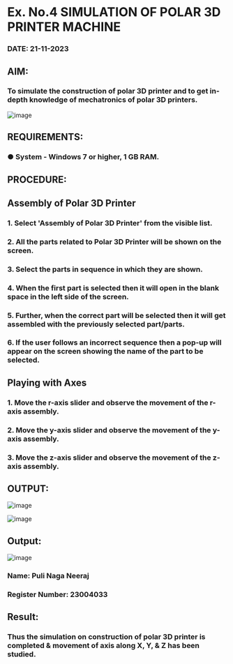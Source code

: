 # Ex. No.4 SIMULATION OF POLAR 3D PRINTER MACHINE

### DATE: 21-11-2023

## AIM:
### To simulate the construction of polar 3D printer and to get in-depth knowledge of mechatronics of polar 3D printers.

![image](https://github.com/Sellakumar1987/Ex.-No.-4---SIMULATION-OF-POLAR-3D-PRINTER-MACHINE/assets/113594316/b551f195-9877-49a2-99bb-a9efcfb3381a)

## REQUIREMENTS:
### ●	System - Windows 7 or higher, 1 GB RAM.

## PROCEDURE:

## Assembly of Polar 3D Printer
### 1.	Select 'Assembly of Polar 3D Printer' from the visible list.
### 2.	All the parts related to Polar 3D Printer will be shown on the screen.
### 3.	Select the parts in sequence in which they are shown.
### 4.	When the first part is selected then it will open in the blank space in the left side of the screen.
### 5.	Further, when the correct part will be selected then it will get assembled with the previously selected part/parts.
### 6.	If the user follows an incorrect sequence then a pop-up will appear on the screen showing the name of the part to be selected.

## Playing with Axes
### 1.	Move the r-axis slider and observe the movement of the r-axis assembly.
### 2.	Move the y-axis slider and observe the movement of the y-axis assembly.
### 3.	Move the z-axis slider and observe the movement of the z-axis assembly.

## OUTPUT:

![image](https://github.com/PuliNagaNeeraj/Ex.-No.-4---SIMULATION-OF-POLAR-3D-PRINTER-MACHINE/assets/138849173/3aef3fa6-abd6-4ebc-b17e-cc247438d734)

![image](https://github.com/PuliNagaNeeraj/Ex.-No.-4---SIMULATION-OF-POLAR-3D-PRINTER-MACHINE/assets/138849173/566bf17a-0f02-426f-a23b-35e8de38981b)

## Output:

![image](https://github.com/PuliNagaNeeraj/Ex.-No.-4---SIMULATION-OF-POLAR-3D-PRINTER-MACHINE/assets/138849173/1aae8adc-4d19-4256-8392-86f6c371b4a2)


### Name: Puli Naga Neeraj
### Register Number: 23004033

## Result: 
### Thus the simulation on construction of polar 3D printer is completed & movement of axis along X, Y, & Z has been studied.
